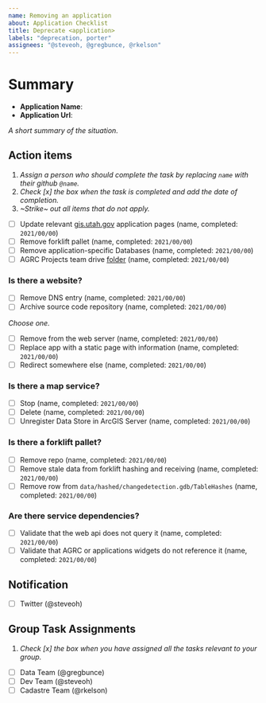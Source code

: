 ```yaml
---
name: Removing an application
about: Application Checklist
title: Deprecate <application>
labels: "deprecation, porter"
assignees: "@steveoh, @gregbunce, @rkelson"
---
```


# Summary

- **Application Name**:
- **Application Url**:

_A short summary of the situation._

## Action items

1. _Assign a person who should complete the task by replacing `name` with their github `@name`._
1. _Check [x] the box when the task is completed and add the date of completion._
1. _~Strike~ out all items that do not apply._

- [ ] Update relevant [gis.utah.gov](https://gis.utah.gov/developer/application) application pages (name, completed: `2021/00/00`)
- [ ] Remove forklift pallet (name, completed: `2021/00/00`)
- [ ] Remove application-specific Databases (name, completed: `2021/00/00`)
- [ ] AGRC Projects team drive [folder](https://drive.google.com/drive/folders/0AIVByxAYHd4oUk9PVA) (name, completed: `2021/00/00`)

### Is there a website?

- [ ] Remove DNS entry (name, completed: `2021/00/00`)
- [ ] Archive source code repository (name, completed: `2021/00/00`)

_Choose one._

- [ ] Remove from the web server (name, completed: `2021/00/00`)
- [ ] Replace app with a static page with information (name, completed: `2021/00/00`)
- [ ] Redirect somewhere else (name, completed: `2021/00/00`)

### Is there a map service?

- [ ] Stop (name, completed: `2021/00/00`)
- [ ] Delete (name, completed: `2021/00/00`)
- [ ] Unregister Data Store in ArcGIS Server (name, completed: `2021/00/00`)

### Is there a forklift pallet?

- [ ] Remove repo (name, completed: `2021/00/00`)
- [ ] Remove stale data from forklift hashing and receiving (name, completed: `2021/00/00`)
- [ ] Remove row from `data/hashed/changedetection.gdb/TableHashes` (name, completed: `2021/00/00`)

### Are there service dependencies?

- [ ] Validate that the web api does not query it (name, completed: `2021/00/00`)
- [ ] Validate that AGRC or applications widgets do not reference it (name, completed: `2021/00/00`)

## Notification

- [ ] Twitter (@steveoh)

## Group Task Assignments

1. _Check [x] the box when you have assigned all the tasks relevant to your group._

- [ ] Data Team (@gregbunce)
- [ ] Dev Team (@steveoh)
- [ ] Cadastre Team (@rkelson)
